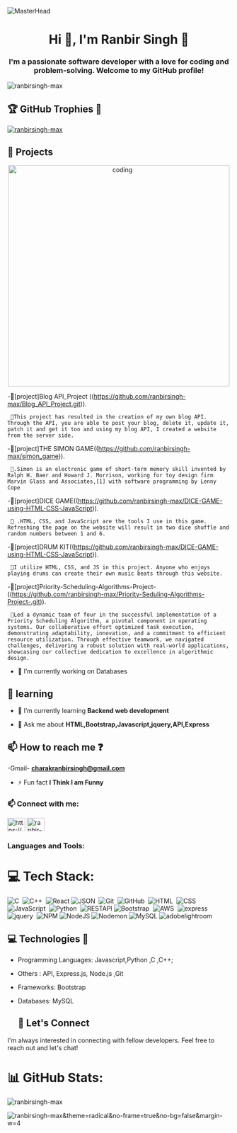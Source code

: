 ![MasterHead](https://firebasestorage.googleapis.com/v0/b/flexi-coding.appspot.com/o/dempgi7-520f8d5f-63d4-4453-8822-dbc149ae27f8.gif?alt=media&token=91c0c7b2-93c3-4029-b011-1a8703c5730d)
<h1 align="center">Hi 👋, I'm Ranbir Singh 🤗</h1>
<h3 align="center">I'm a passionate software developer with a love for coding and problem-solving. Welcome to my GitHub profile!</h3>

<p align="left"> <img src="https://komarev.com/ghpvc/?username=ranbirsingh-max&label=Profile%20views&color=0e75b6&style=flat" alt="ranbirsingh-max" /> </p>

## 🏆 GitHub Trophies 🥇
<p align="left"> <a href="https://github.com/ryo-ma/github-profile-trophy"><img src="https://github-profile-trophy.vercel.app/?username=ranbirsingh-max&theme=gruvbox&no-frame=true&no-bg=false&margin-w=4" alt="ranbirsingh-max" /></a> </p>

## 🔭 Projects
<p align="center">
<img alt="coding" width="500"  src="https://www.snexplores.org/wp-content/uploads/2023/02/1030_ChatGPT_feat.gif"></p>

  -🔭[project]Blog API_Project ((https://github.com/ranbirsingh-max/Blog_API_Project.git)).
  
     💠This project has resulted in the creation of my own blog API. Through the API, you are able to post your blog, delete it, update it, patch it and get it too and using my blog API, I created a website from the server side.
 
  -🔭[project]THE SIMON GAME((https://github.com/ranbirsingh-max/simon_game)).
 
     💠.Simon is an electronic game of short-term memory skill invented by Ralph H. Baer and Howard J. Morrison, working for toy design firm Marvin Glass and Associates,[1] with software programming by Lenny Cope

  -🔭[project]DICE GAME((https://github.com/ranbirsingh-max/DICE-GAME-using-HTML-CSS-JavaScript)).
  
     💠 .HTML, CSS, and JavaScript are the tools I use in this game. Refreshing the page on the website will result in two dice shuffle and random numbers between 1 and 6.
  
  -🔭[project]DRUM KIT((https://github.com/ranbirsingh-max/DICE-GAME-using-HTML-CSS-JavaScript)).
  
     💠I utilize HTML, CSS, and JS in this project. Anyone who enjoys playing drums can create their own music beats through this website.
     
  -🔭[project]Priority-Scheduling-Algorithms-Project-((https://github.com/ranbirsingh-max/Priority-Seduling-Algorithms-Project-.git)).

     💠Led a dynamic team of four in the successful implementation of a Priority Scheduling Algorithm, a pivotal component in operating systems. Our collaborative effort optimized task execution, demonstrating adaptability, innovation, and a commitment to efficient resource utilization. Through effective teamwork, we navigated challenges, delivering a robust solution with real-world applications, showcasing our collective dedication to excellence in algorithmic design.
     
  - 🔭 I’m currently working on Databases

## 💬 learning
- 🌱 I’m currently learning **Backend web development**

- 💬 Ask me about **HTML,Bootstrap,Javascript,jquery,API,Express**
  
##  📫 How to reach me  ❓

-Gmail- **charakranbirsingh@gmail.com**

- ⚡ Fun fact **I Think I am Funny**

<h3 align="left"> 📫 Connect with me:</h3>
<p align="left">
<a href="https://twitter.com/https://x.com/ranbirs64908705?t=2sg2fzb91fcipfihvw9n7a&s=08" target="blank"><img align="center" src="https://raw.githubusercontent.com/rahuldkjain/github-profile-readme-generator/master/src/images/icons/Social/twitter.svg" alt="https://x.com/ranbirs64908705?t=2sg2fzb91fcipfihvw9n7a&s=08" height="30" width="40" /></a>
<a href="https://linkedin.com/in/ranbir singh charak" target="blank"><img align="center" src="https://raw.githubusercontent.com/rahuldkjain/github-profile-readme-generator/master/src/images/icons/Social/linked-in-alt.svg" alt="ranbir-singh-4b8b59188" height="30" width="40" /></a>
</p>

<h3 align="left">Languages and Tools:</h3>
<p align="left"> 
 
# 💻 Tech Stack:
![C](https://img.shields.io/badge/-C-05122A?style=flat&logo=C&logoColor=A8B9CC)&nbsp;
![C++](https://img.shields.io/badge/-C++-05122A?style=flat&logo=C%2B%2B&logoColor=00599C)&nbsp;
![React](https://img.shields.io/badge/-React-61DAFB?style=flat&logo=react&logoColor=white&color=05122A&labelColor=05122A)
![JSON](https://img.shields.io/badge/-JSON-05122A?style=flat&logo=json&logoColor=000000)&nbsp;
![Git](https://img.shields.io/badge/-Git-05122A?style=flat&logo=git)&nbsp;
![GitHub](https://img.shields.io/badge/-GitHub-05122A?style=flat&logo=github)&nbsp;
![HTML](https://img.shields.io/badge/-HTML-05122A?style=flat&logo=HTML5)&nbsp;
![CSS](https://img.shields.io/badge/-CSS-05122A?style=flat&logo=CSS3&logoColor=1572B6)&nbsp;
![JavaScript](https://img.shields.io/badge/-JavaScript-05122A?style=flat&logo=javascript)&nbsp;
![Python](https://img.shields.io/badge/-Python-05122A?style=flat&logo=python)&nbsp;
![RESTAPI](https://img.shields.io/badge/-RESTAPI-FF5700?style=flat&color=05122A&labelColor=05122A)
![Bootstrap](https://img.shields.io/badge/-Bootstrap-05122A?style=flat&logo=bootstrap&logoColor=563D7C)&nbsp;
![AWS](https://img.shields.io/badge/-AWS-05122A?style=flat&logo=AWS&logoColor=563D7C)&nbsp;
![express](https://img.shields.io/badge/-express-05122A?style=flat&logo=express&logoColor=563D7C)&nbsp;
![jquery](https://img.shields.io/badge/-jquery-05122A?style=flat&logo=jquery&logoColor=563D7C)&nbsp;
![NPM](https://img.shields.io/badge/NPM-%23CB3837.svg?style=for-the-badge&logo=npm&logoColor=white)
![NodeJS](https://img.shields.io/badge/node.js-6DA55F?style=for-the-badge&logo=node.js&logoColor=white) 
![Nodemon](https://img.shields.io/badge/NODEMON-%23323330.svg?style=for-the-badge&logo=nodemon&logoColor=%BBDEAD) 
![MySQL](https://img.shields.io/badge/mysql-%2300000f.svg?style=for-the-badge&logo=mysql&logoColor=white) 
![adobelightroom](https://img.shields.io/badge/-adobelightroom-05122A?style=flat&logo=adobelightroom&logoColor=563D7C)&nbsp;

 

## 💻 Technologies 📖

- Programming Languages: Javascript,Python ,C ,C++;
- Others : API, Express.js, Node.js ,Git 
- Frameworks:  Bootstrap
- Databases: MySQL
  
  ## 💬 Let's Connect

I'm always interested in connecting with fellow developers. Feel free to reach out and let's chat!

  # 📊 GitHub Stats:

<p><img align="center" src="https://github-readme-stats.vercel.app/api/top-langs?username=ranbirsingh-max&show_icons=true&locale=en&layout=compact&theme=radical&no-frame=true&no-bg=false&margin-w=4" alt="ranbirsingh-max" /></p>

<p><img align="center" src="https://github-readme-streak-stats.herokuapp.com/?user=ranbirsingh-max&theme=radical&no-frame=true&no-bg=false&margin-w=4" alt="ranbirsingh-max&theme=radical&no-frame=true&no-bg=false&margin-w=4" /></p>

